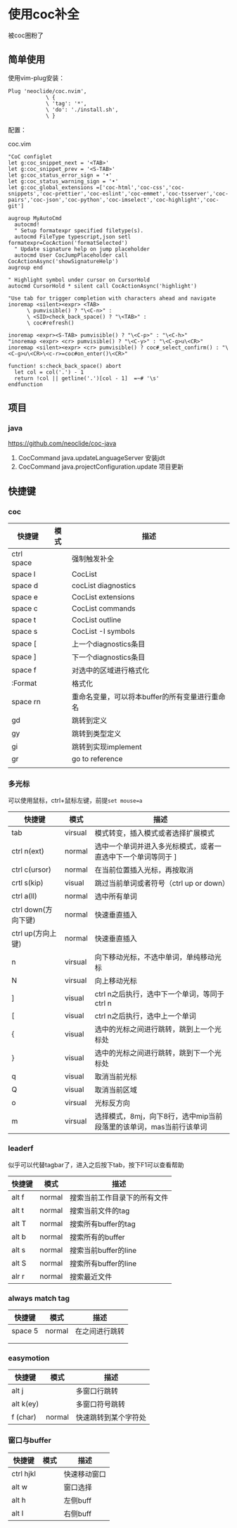# 使用coc补全

被coc圈粉了

## 简单使用

使用vim-plug安装：

```shell
Plug 'neoclide/coc.nvim',
            \ {
            \ 'tag': '*',
            \ 'do': './install.sh',
            \ }
```

配置：

coc.vim

```shell
"CoC configlet 
let g:coc_snippet_next = '<TAB>'
let g:coc_snippet_prev = '<S-TAB>'
let g:coc_status_error_sign = '•'
let g:coc_status_warning_sign = '•'
let g:coc_global_extensions =['coc-html','coc-css','coc-snippets','coc-prettier','coc-eslint','coc-emmet','coc-tsserver','coc-pairs','coc-json','coc-python','coc-imselect','coc-highlight','coc-git']

augroup MyAutoCmd
  autocmd!
  " Setup formatexpr specified filetype(s).
  autocmd FileType typescript,json setl formatexpr=CocAction('formatSelected')
  " Update signature help on jump placeholder
  autocmd User CocJumpPlaceholder call CocActionAsync('showSignatureHelp')
augroup end

" Highlight symbol under cursor on CursorHold
autocmd CursorHold * silent call CocActionAsync('highlight')

"Use tab for trigger completion with characters ahead and navigate
inoremap <silent><expr> <TAB>
      \ pumvisible() ? "\<C-n>" :
      \ <SID>check_back_space() ? "\<TAB>" :
      \ coc#refresh()

inoremap <expr><S-TAB> pumvisible() ? "\<C-p>" : "\<C-h>"
"inoremap <expr> <cr> pumvisible() ? "\<C-y>" : "\<C-g>u\<CR>"
inoremap <silent><expr> <cr> pumvisible() ? coc#_select_confirm() : "\<C-g>u\<CR>\<c-r>=coc#on_enter()\<CR>"

function! s:check_back_space() abort
  let col = col('.') - 1
  return !col || getline('.')[col - 1]  =~# '\s'
endfunction
```

## 项目

### java

https://github.com/neoclide/coc-java

1. CocCommand java.updateLanguageServer 安装jdt
2. CocCommand java.projectConfiguration.update  项目更新





## 快捷键

### coc

| 快捷键     | 模式 | 描述                                           |
| ---------- | ---- | ---------------------------------------------- |
| ctrl space |      | 强制触发补全                                   |
| space l    |      | CocList                                        |
| space d    |      | cocList diagnostics                            |
| space e    |      | CocList extensions                             |
| space c    |      | CocList commands                               |
| space t    |      | CocList outline                                |
| space s    |      | CocList -I symbols                             |
| space [    |      | 上一个diagnostics条目                          |
| space ]    |      | 下一个diagnostics条目                          |
| space f    |      | 对选中的区域进行格式化                         |
| :Format    |      | 格式化                                         |
| space rn   |      | 重命名变量，可以将本buffer的所有变量进行重命名 |
| gd         |      | 跳转到定义                                     |
| gy         |      | 跳转到类型定义                                 |
| gi         |      | 跳转到实现implement                            |
| gr         |      | go to reference                                |
|            |      |                                                |


### 多光标

可以使用鼠标，ctrl+鼠标左键，前提`set mouse=a`

| 快捷键              | 模式    | 描述                                                         |
| ------------------- | ------- | ------------------------------------------------------------ |
| tab                 | virsual | 模式转变，插入模式或者选择扩展模式                           |
| ctrl n(ext)         | normal  | 选中一个单词并进入多光标模式，或者一直选中下一个单词等同于 ] |
| ctrl c(ursor)       | normal  | 在当前位置插入光标，再按取消                                 |
| crtl s(kip)         | visual  | 跳过当前单词或者符号（ctrl up or down）                      |
| ctrl a(ll)          | normal  | 选中所有单词                                                 |
| ctrl down(方向下键) | normal  | 快速垂直插入                                                 |
| ctrl up(方向上键)   | normal  | 快速垂直插入                                                 |
| n                   | virsual | 向下移动光标，不选中单词，单纯移动光标                       |
| N                   | virsual | 向上移动光标                                                 |
| ]                   | visual  | ctrl n之后执行，选中下一个单词，等同于ctrl n                 |
| [                   | visual  | ctrl n之后执行，选中上一个单词                               |
| {                   | visual  | 选中的光标之间进行跳转，跳到上一个光标处                     |
| }                   | visual  | 选中的光标之间进行跳转，跳到下一个光标处                     |
| q                   | visual  | 取消当前光标                                                 |
| Q                   | visual  | 取消当前区域                                                 |
| o                   | virsual | 光标反方向                                                   |
| m                   | virsual | 选择模式，8mj，向下8行，选中mip当前段落里的该单词，mas当前行该单词 |

### leaderf

似乎可以代替tagbar了，进入之后按下tab，按下F1可以查看帮助

| 快捷键 | 模式   | 描述                         |
| ------ | ------ | ---------------------------- |
| alt f  | normal | 搜索当前工作目录下的所有文件 |
| alt t  | normal | 搜索当前文件的tag            |
| alt T  | normal | 搜索所有buffer的tag          |
| alt b  | normal | 搜索所有的buffer             |
| alt s  | normal | 搜索当前buffer的line         |
| alt S  | normal | 搜索所有buffer的line         |
| alr r  | normal | 搜索最近文件                 |

### always match tag

| 快捷键  | 模式   | 描述                |
| ------- | ------ | ------------------- |
| space 5 | normal | 在<tag>之间进行跳转 |
|         |        |                     |
|         |        |                     |

### easymotion

| 快捷键    | 模式   | 描述                 |
| --------- | ------ | -------------------- |
| alt j     |        | 多窗口行跳转         |
| alt k(ey) |        | 多窗口符号跳转       |
| f (char)  | normal | 快速跳转到某个字符处 |

### 窗口与buffer

| 快捷键    | 模式 | 描述         |
| --------- | ---- | ------------ |
| ctrl hjkl |      | 快速移动窗口 |
| alt w     |      | 窗口选择     |
| alt h     |      | 左侧buff     |
| alt l     |      | 右侧buff     |

